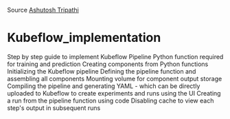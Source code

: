 Source [Ashutosh Tripathi](https://github.dev/TripathiAshutosh/shared-documents/blob/main/kf-pipeline.ipynb)
# Kubeflow_implementation
Step by step guide to implement Kubeflow Pipeline
Python function required for training and prediction
Creating components from Python functions
Initializing the Kubeflow pipeline
Defining the pipeline function and assembling all components
Mounting volume for component output storage
Compiling the pipeline and generating YAML - which can be directly uploaded to Kubeflow to create experiments and runs using the UI
Creating a run from the pipeline function using code
Disabling cache to view each step's output in subsequent runs
